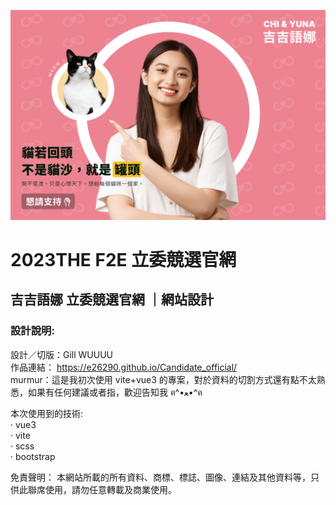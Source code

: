 ![網站照片](public/images/img_cover.png)

# 2023THE F2E 立委競選官網
## 吉吉語娜 立委競選官網 ｜網站設計

### 設計說明:
設計／切版：Gill WUUUU <br>
作品連結： https://e26290.github.io/Candidate_official/ <br>
murmur：這是我初次使用 vite+vue3 的專案，對於資料的切割方式還有點不太熟悉，如果有任何建議或者指，歡迎告知我 ฅ^•ﻌ•^ฅ

本次使用到的技術: <br>
‧ vue3 <br>
‧ vite <br>
‧ scss <br>
‧ bootstrap <br>


免責聲明：
本網站所載的所有資料、商標、標誌、圖像、連結及其他資料等，只供此聯席使用，請勿任意轉載及商業使用。
